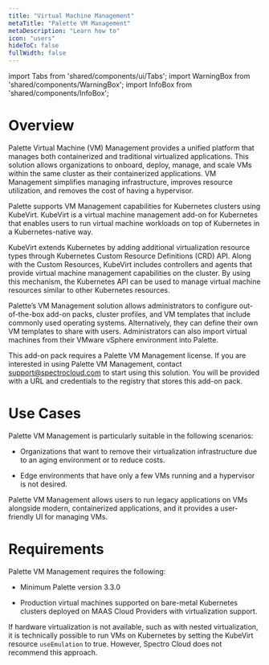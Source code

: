 ```yaml
---
title: "Virtual Machine Management"
metaTitle: "Palette VM Management"
metaDescription: "Learn how to"
icon: "users"
hideToC: false
fullWidth: false
---
```


import Tabs from 'shared/components/ui/Tabs';
import WarningBox from 'shared/components/WarningBox';
import InfoBox from 'shared/components/InfoBox';


# Overview

Palette Virtual Machine (VM) Management provides a unified platform that manages both containerized and traditional virtualized applications. This solution allows organizations to onboard, deploy, manage, and scale VMs within the same cluster as their containerized applications. VM Management simplifies managing infrastructure, improves resource utilization, and removes the cost of having a hypervisor.

Palette supports VM Management capabilities for Kubernetes clusters using KubeVirt. KubeVirt is a virtual machine management add-on for Kubernetes that enables users to run virtual machine workloads on top of Kubernetes in a Kubernetes-native way.

KubeVirt extends Kubernetes by adding additional virtualization resource types through Kubernetes Custom Resource Definitions (CRD) API. Along with the Custom Resources, KubeVirt includes controllers and agents that provide virtual machine management capabilities on the cluster. By using this mechanism, the Kubernetes API can be used to manage virtual machine resources similar to other Kubernetes resources.

Palette’s VM Management solution allows administrators to configure out-of-the-box add-on packs, cluster profiles, and VM templates that include commonly used operating systems. Alternatively, they can define their own VM templates to share with users. Administrators can also import virtual machines from their VMware vSphere environment into Palette.

This add-on pack requires a Palette VM Management license. If you are interested in using Palette VM Management, contact support@spectrocloud.com to start using this solution. You will be provided with a URL and credentials to the registry that stores this add-on pack.

# Use Cases

Palette VM Management is particularly suitable in the following scenarios: 

- Organizations that want to remove their virtualization infrastructure due to an aging environment or to reduce costs.  


- Edge environments that have only a few VMs running and a hypervisor is not desired.

Palette VM Management allows users to run legacy applications on VMs alongside modern, containerized applications, and it provides a user-friendly UI for managing VMs.


# Requirements

Palette VM Management requires the following: 

- Minimum Palette version 3.3.0


- Production virtual machines supported on bare-metal Kubernetes clusters deployed on MAAS Cloud Providers with virtualization support.

<WarningBox>

If hardware virtualization is not available, such as with nested virtualization, it is technically possible to run VMs on Kubernetes by setting the KubeVirt resource ``useEmulation`` to true. However, Spectro Cloud does not recommend this approach.

</WarningBox>



